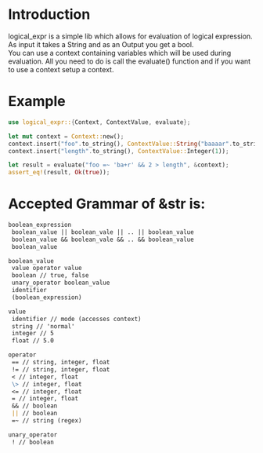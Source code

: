 # Introduction

logical_expr is a simple lib which allows for evaluation of logical expression.  
As input it takes a String and as an Output you get a bool.  
You can use a context containing variables which will be used during evaluation.
All you need to do is call the evaluate() function and if you want to use a context setup a context.

# Example

```rust
use logical_expr::{Context, ContextValue, evaluate};

let mut context = Context::new();
context.insert("foo".to_string(), ContextValue::String("baaaar".to_string()));
context.insert("length".to_string(), ContextValue::Integer(1));

let result = evaluate("foo =~ 'ba+r' && 2 > length", &context);
assert_eq!(result, Ok(true));
```

# Accepted Grammar of &str is:

```markdown
boolean_expression  
 boolean_value || boolean_vale || .. || boolean_value  
 boolean_value && boolean_vale && .. && boolean_value  
 boolean_value

boolean_value  
 value operator value  
 boolean // true, false  
 unary_operator boolean_value  
 identifier  
 (boolean_expression)

value  
 identifier // mode (accesses context)  
 string // 'normal'  
 integer // 5  
 float // 5.0

operator  
 == // string, integer, float  
 != // string, integer, float  
 < // integer, float
 \> // integer, float
 <= // integer, float  
 = // integer, float  
 && // boolean  
 || // boolean  
 =~ // string (regex)

unary_operator  
 ! // boolean
```
